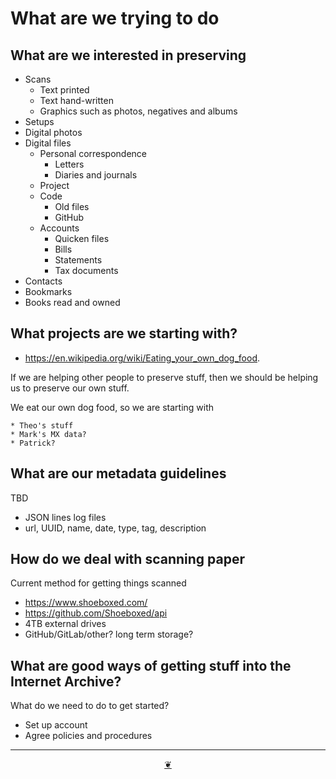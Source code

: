 # What are we trying to do



## What are we interested in preserving

* Scans
	* Text printed
	* Text hand-written
	* Graphics such as photos, negatives and albums
* Setups
* Digital photos
* Digital files
	* Personal correspondence
		* Letters
		* Diaries and journals
	* Project
	* Code
		* Old files
		* GitHub
	* Accounts
		* Quicken files
		* Bills
		* Statements
		* Tax documents
* Contacts
* Bookmarks
* Books read and owned


## What projects are we starting with?

 * https://en.wikipedia.org/wiki/Eating_your_own_dog_food.

 If we are helping other people to preserve stuff, then we should be helping us to preserve our own stuff.

We eat our own dog food, so we are starting with

	* Theo's stuff
	* Mark's MX data?
	* Patrick?


## What are our metadata guidelines

TBD

* JSON lines log files
* url, UUID, name, date, type, tag, description


## How do we deal with scanning paper

Current method for getting things scanned

* https://www.shoeboxed.com/
* https://github.com/Shoeboxed/api
* 4TB external drives
* GitHub/GitLab/other? long term storage?

## What are good ways of getting stuff into the Internet Archive?

What do we need to do to get started?

* Set up account
* Agree policies and procedures

***

<center title="hello!" ><a href=javascript:window.scrollTo(0,0); class=aDingbat title="Go to top of page" > ❦ </a></center>
